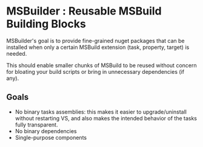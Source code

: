 MSBuilder : Reusable MSBuild Building Blocks
===

MSBuilder's goal is to provide fine-grained nuget packages that can be installed when only a certain MSBuild extension (task, property, target) is needed. 

This should enable smaller chunks of MSBuild to be reused without concern for bloating your build scripts or bring in unnecessary dependencies (if any). 

## Goals

 - No binary tasks assemblies: this makes it easier to upgrade/uninstall without restarting VS, and also makes the intended behavior of the tasks fully transparent.
 - No binary dependencies
 - Single-purpose components





